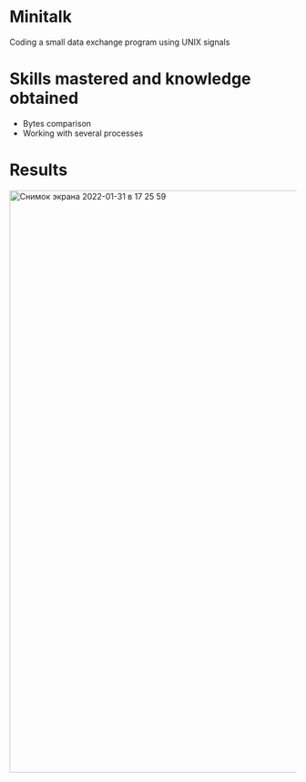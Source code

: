 # Minitalk
Coding a small data exchange program using UNIX signals

# Skills mastered and knowledge obtained
  + Bytes comparison
  + Working with several processes

# Results
<img width="1022" alt="Снимок экрана 2022-01-31 в 17 25 59" src="https://user-images.githubusercontent.com/94226815/151811172-c2350956-5c03-49c7-81e5-5e3434033379.png">
